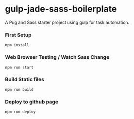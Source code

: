 # gulp-jade-sass-boilerplate
A Pug and Sass starter project using gulp for task automation.

### First Setup
```
npm install
```


### Web Browser Testing / Watch Sass Change 
```
npm run start
```


### Build Static files
```
npm run build
```


### Deploy to github page
```
npm run deploy
```
